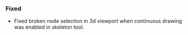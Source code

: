 ### Fixed
- Fixed broken node selection in 3d viewport when continuous drawing was enabled in skeleton tool.
